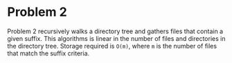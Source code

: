 # Problem 2

Problem 2 recursively walks a directory tree and gathers files that contain a given suffix.
This algorithms is linear in the number of files and directories in the directory tree.
Storage required is `O(m)`, where `m` is the number of files that match the suffix criteria.